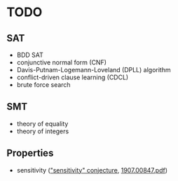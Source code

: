 # TODO

## SAT
- BDD SAT
- conjunctive normal form (CNF)
- Davis-Putnam-Logemann-Loveland (DPLL) algorithm 
- conflict-driven clause learning (CDCL)
- brute force search

## SMT
- theory of equality
- theory of integers

## Properties
- sensitivity (["sensitivity" conjecture](https://www.quantamagazine.org/mathematician-solves-computer-science-conjecture-in-two-pages-20190725/), [1907.00847.pdf](https://arxiv.org/pdf/1907.00847.pdf))
